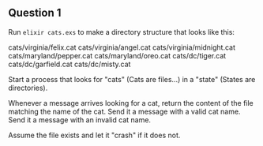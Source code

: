 ## Question 1

Run `elixir cats.exs` to make a directory structure that looks like this:

cats/virginia/felix.cat
cats/virginia/angel.cat
cats/virginia/midnight.cat
cats/maryland/pepper.cat
cats/maryland/oreo.cat
cats/dc/tiger.cat
cats/dc/garfield.cat
cats/dc/misty.cat


Start a process that looks for "cats" (Cats are files...) in a
"state" (States are directories).

Whenever a message arrives looking for a cat, return the content of the file
matching the name of the cat.  Send it a message with a valid cat name. Send
it a message with an invalid cat name.

Assume the file exists and let it "crash" if it does not.
